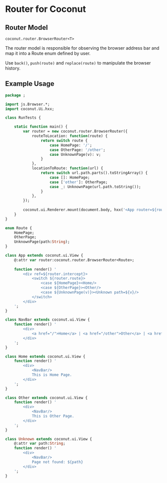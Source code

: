 # Router for Coconut

## Router Model

`coconut.router.BrowserRouter<T>` 

The router model is responsible for observing the browser address bar and
map it into a Route enum defined by user.

Use `back()`, `push(route)` and `replace(route)` to manipulate the browser history.


## Example Usage

```haxe
package ;

import js.Browser.*;
import coconut.Ui.hxx;

class RunTests {

	static function main() {
		var router = new coconut.router.BrowserRouter({
			routeToLocation: function(route) {
				return switch route {
					case HomePage: '/';
					case OtherPage: '/other';
					case UnknownPage(v): v;
				}
			},
			locationToRoute: function(url) {
				return switch url.path.parts().toStringArray() {
					case []: HomePage;
					case ['other']: OtherPage;
					case _: UnknownPage(url.path.toString());
				}
			},
		});
		
		coconut.ui.Renderer.mount(document.body, hxx('<App router=${router}/>'));
	}
}

enum Route {
	HomePage;
	OtherPage;
	UnknownPage(path:String);
}

class App extends coconut.ui.View {
	@:attr var router:coconut.router.BrowserRouter<Route>;
	
	function render() '
		<div ref=${router.intercept}>
			<switch ${router.route}>
				<case ${HomePage}><Home/>
				<case ${OtherPage}><Other/>
				<case ${UnknownPage(v)}><Unknown path=${v}/>
			</switch>
		</div>
	';
}

class NavBar extends coconut.ui.View {
	function render() '
		<div>
			<a href="/">Home</a> | <a href="/other">Other</a> | <a href="/unknown">Unknown</a> | <a href="https://www.example.com">example.com</a>
		</div>
	';
}

class Home extends coconut.ui.View {
	function render() '
		<div>
			<NavBar/>
			This is Home Page.
		</div>
	';
}

class Other extends coconut.ui.View {
	function render() '
		<div>
			<NavBar/>
			This is Other Page.
		</div>
	';
}

class Unknown extends coconut.ui.View {
	@:attr var path:String;
	function render() '
		<div>
			<NavBar/>
			Page not found: ${path}
		</div>
	';
}

```